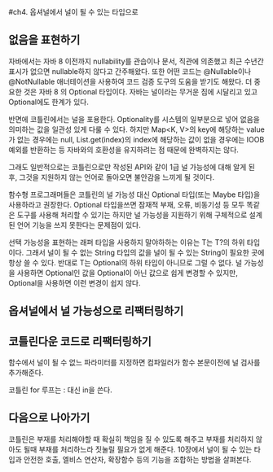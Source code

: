 #ch4. 옵셔널에서 널이 될 수 있는 타입으로

## 없음을 표현하기

자바에서는 자바 8 이전까지 nullability를 관습이나 문서, 직관에 의존했고 최근 수년간 표시가 없으면 nullable하지 않다고 간주해왔다. 또한 어떤 코드는 @Nullable이나 @NotNullable 애너테이션을 사용하여 코드 검증 도구의 도움을 받기도 해왔다. 더 중요한 것은 자바 8 의 Optional 타입이다. 자바는 널이라는 무거운 짐에 시달리고 있고 Optional에도 한계가 있다.

반면에 코틀린에서는 널을 포용한다. Optionality를 시스템의 일부분으로 넣어 없음을 의미하는 값을 일관성 있게 다룰 수 있다. 하지만 Map<K, V>의 key에 해당하는 value가 없는 경우에는 null, List<T>.get(index)의 index에 해당하는 값이 없을 경우에는 IOOB 예외를 반환하는 등 자바와의 호환성을 유지하려는 점 때문에 완벽하지는 않다.

그래도 일반적으로는 코틀린으로만 작성된 API와 같이 1급 널 가능성에 대해 알게 된 후, 그것을 지원하지 않는 언어로 돌아오면 불안감을 느끼게 될 것이다. 

함수형 프로그래머들은 코틀린의 널 가능성 대신 Optional 타입(또는 Maybe 타입)을 사용하라고 권장한다. Optional 타입을쓰면 잠재적 부재, 오류, 비동기성 등 모두 똑같은 도구를 사용해 처리할 수 있기는 하지만 널 가능성을 지원하기 위해 구체적으로 설계된 언어 기능을 쓰지 못한다는 문제점이 있다.

선택 가능성을 표현하는 래퍼 타입을 사용하지 말야하하는 이유는 T는 T?의 하위 타입이다. 그래서 널이 될 수 없는 String 타입의 값을 널이 될 수 있는  String이 필요한 곳에 항상 쓸 수 있다. 반대로 T는 Optional<T>의 하위 타입이 아니므로 그럴 수 없다. 널 가능성을 사용하면 Optional인 값을 Optional이 아닌 값으로 쉽게 변경할 수 있지만, Optional을 사용하면 이런 변경이 쉽지 않다.

## 옵셔널에서 널 가능성으로 리팩터링하기


## 코틀린다운 코드로 리팩터링하기
함수에서 널이 될 수 없느 파라미터를 지정하면 컴파일러가 함수 본문이전에 널 검사를 추가해준다.

코틀린 for 루프는 : 대신 in을 쓴다.

## 다음으로 나아가기
코틀린은 부재를 처리해야할 때 확실히 책임을 질 수 있도록 해주고 부재를 처리하지 않아도 될때 부재를 처리하느라 짓눌릴 필요가 없게 해준다. 10장에서 널이 될 수 있는 타입과 안전한 호출, 엘비스 연산자, 확장함수 등의 기능을 조합하는 방법을 살펴본다.
